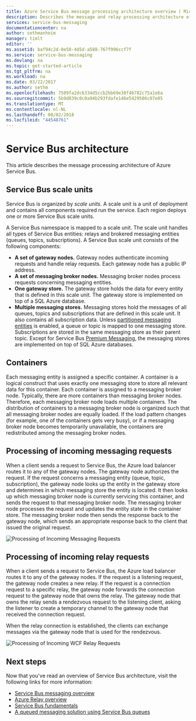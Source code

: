```yaml
---
title: Azure Service Bus message processing architecture overview | Microsoft Docs
description: Describes the message and relay processing architecture of Azure Service Bus.
services: service-bus-messaging
documentationcenter: na
author: sethmanheim
manager: timlt
editor: ''
ms.assetid: baf94c2d-0e58-4d5d-a588-767f996ccf7f
ms.service: service-bus-messaging
ms.devlang: na
ms.topic: get-started-article
ms.tgt_pltfrm: na
ms.workload: na
ms.date: 03/22/2017
ms.author: sethm
ms.openlocfilehash: 7509fa2dc6334d5ccb2bb69e38f46782c75a1e6a
ms.sourcegitcommit: 5b9d839c0c0a94b293fdafe1d6e5429506c07e05
ms.translationtype: MT
ms.contentlocale: nl-NL
ms.lasthandoff: 08/02/2018
ms.locfileid: "44548761"
---
```

# <a name="service-bus-architecture"></a>Service Bus architecture
This article describes the message processing architecture of Azure Service Bus.

## <a name="service-bus-scale-units"></a>Service Bus scale units
Service Bus is organized by *scale units*. A scale unit is a unit of deployment and contains all components required run the service. Each region deploys one or more Service Bus scale units.

A Service Bus namespace is mapped to a scale unit. The scale unit handles all types of Service Bus entities: relays and brokered messaging entities (queues, topics, subscriptions). A Service Bus scale unit consists of the following components:

* **A set of gateway nodes.** Gateway nodes authenticate incoming requests and handle relay requests. Each gateway node has a public IP address.
* **A set of messaging broker nodes.** Messaging broker nodes process requests concerning messaging entities.
* **One gateway store.** The gateway store holds the data for every entity that is defined in this scale unit. The gateway store is implemented on top of a SQL Azure database.
* **Multiple messaging stores.** Messaging stores hold the messages of all queues, topics and subscriptions that are defined in this scale unit. It also contains all subscription data. Unless [partitioned messaging entities](service-bus-partitioning.md) is enabled, a queue or topic is mapped to one messaging store. Subscriptions are stored in the same messaging store as their parent topic. Except for Service Bus [Premium Messaging](service-bus-premium-messaging.md), the messaging stores are implemented on top of SQL Azure databases.

## <a name="containers"></a>Containers
Each messaging entity is assigned a specific container. A container is a logical construct that uses exactly one messaging store to store all relevant data for this container. Each container is assigned to a messaging broker node. Typically, there are more containers than messaging broker nodes. Therefore, each messaging broker node loads multiple containers. The distribution of containers to a messaging broker node is organized such that all messaging broker nodes are equally loaded. If the load pattern changes (for example, one of the containers gets very busy), or if a messaging broker node becomes temporarily unavailable, the containers are redistributed among the messaging broker nodes.

## <a name="processing-of-incoming-messaging-requests"></a>Processing of incoming messaging requests
When a client sends a request to Service Bus, the Azure load balancer routes it to any of the gateway nodes. The gateway node authorizes the request. If the request concerns a messaging entity (queue, topic, subscription), the gateway node looks up the entity in the gateway store and determines in which messaging store the entity is located. It then looks up which messaging broker node is currently servicing this container, and sends the request to that messaging broker node. The messaging broker node processes the request and updates the entity state in the container store. The messaging broker node then sends the response back to the gateway node, which sends an appropriate response back to the client that issued the original request.

![Processing of Incoming Messaging Requests](https://docstestmedia1.blob.core.windows.net/azure-media/articles/service-bus-messaging/media/service-bus-architecture/IC690644.png)

## <a name="processing-of-incoming-relay-requests"></a>Processing of incoming relay requests
When a client sends a request to Service Bus, the Azure load balancer routes it to any of the gateway nodes. If the request is a listening request, the gateway node creates a new relay. If the request is a connection request to a specific relay, the gateway node forwards the connection request to the gateway node that owns the relay. The gateway node that owns the relay sends a rendezvous request to the listening client, asking the listener to create a temporary channel to the gateway node that received the connection request.

When the relay connection is established, the clients can exchange messages via the gateway node that is used for the rendezvous.

![Processing of Incoming WCF Relay Requests](https://docstestmedia1.blob.core.windows.net/azure-media/articles/service-bus-messaging/media/service-bus-architecture/IC690645.png)

## <a name="next-steps"></a>Next steps
Now that you've read an overview of Service Bus architecture, visit the following links for more information:

* [Service Bus messaging overview](service-bus-messaging-overview.md)
* [Azure Relay overview](../service-bus-relay/relay-what-is-it.md)
* [Service Bus fundamentals](service-bus-fundamentals-hybrid-solutions.md)
* [A queued messaging solution using Service Bus queues](service-bus-dotnet-multi-tier-app-using-service-bus-queues.md)




